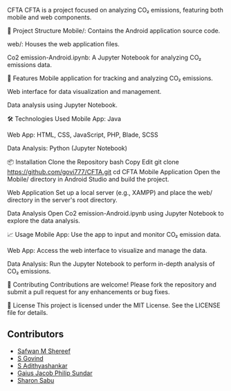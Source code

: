 CFTA
CFTA is a project focused on analyzing CO₂ emissions, featuring both mobile and web components.

📁 Project Structure
Mobile/: Contains the Android application source code.

web/: Houses the web application files.

Co2 emission-Android.ipynb: A Jupyter Notebook for analyzing CO₂ emissions data.

🚀 Features
Mobile application for tracking and analyzing CO₂ emissions.

Web interface for data visualization and management.

Data analysis using Jupyter Notebook.

🛠️ Technologies Used
Mobile App: Java

Web App: HTML, CSS, JavaScript, PHP, Blade, SCSS

Data Analysis: Python (Jupyter Notebook)

📦 Installation
Clone the Repository
bash
Copy
Edit
git clone https://github.com/govi777/CFTA.git
cd CFTA
Mobile Application
Open the Mobile/ directory in Android Studio and build the project.

Web Application
Set up a local server (e.g., XAMPP) and place the web/ directory in the server's root directory.

Data Analysis
Open Co2 emission-Android.ipynb using Jupyter Notebook to explore the data analysis.

📈 Usage
Mobile App: Use the app to input and monitor CO₂ emission data.

Web App: Access the web interface to visualize and manage the data.

Data Analysis: Run the Jupyter Notebook to perform in-depth analysis of CO₂ emissions.

🤝 Contributing
Contributions are welcome! Please fork the repository and submit a pull request for any enhancements or bug fixes.

📄 License
This project is licensed under the MIT License. See the LICENSE file for details.
## Contributors
- [Safwan M Shereef](https://github.com/safwanmshereef)
- [S Govind](https://github.com/govi777)
- [S Adithyashankar](https://github.com/AADHITEC)
- [Gaius Jacob Philip Sundar](https://github.com/Gaiuzzzz)
- [Sharon Sabu](https://github.com/Sharonsabu12)
